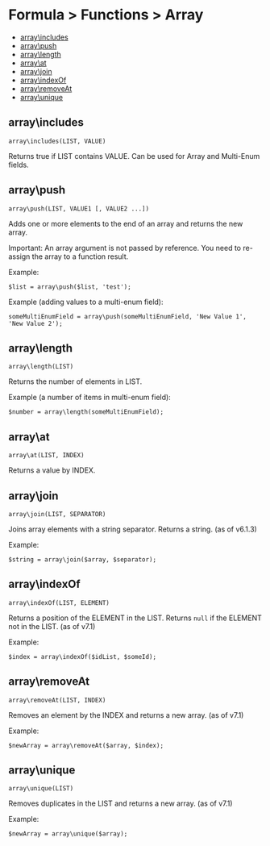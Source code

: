 # Formula > Functions > Array

* [array\includes](#arrayincludes)
* [array\push](#arraypush)
* [array\length](#arraylength)
* [array\at](#arrayat)
* [array\join](#arrayjoin)
* [array\indexOf](#arrayindexof)
* [array\removeAt](#arrayremoveat)
* [array\unique](#arrayunique)

## array\includes

`array\includes(LIST, VALUE)`

Returns true if LIST contains VALUE. Can be used for Array and Multi-Enum fields.

## array\push

`array\push(LIST, VALUE1 [, VALUE2 ...])`

Adds one or more elements to the end of an array and returns the new array.

Important: An array argument is not passed by reference. You need to re-assign the array to a function result.

Example:

```
$list = array\push($list, 'test');
```

Example (adding values to a multi-enum field):

```
someMultiEnumField = array\push(someMultiEnumField, 'New Value 1', 'New Value 2');
```

## array\length

`array\length(LIST)`

Returns the number of elements in LIST.

Example (a number of items in multi-enum field):

```
$number = array\length(someMultiEnumField);
```

## array\at

`array\at(LIST, INDEX)`

Returns a value by INDEX.

## array\join

`array\join(LIST, SEPARATOR)`

Joins array elements with a string separator. Returns a string. (as of v6.1.3)

Example:

```
$string = array\join($array, $separator);
```

## array\indexOf

`array\indexOf(LIST, ELEMENT)`

Returns a position of the ELEMENT in the LIST. Returns `null` if the ELEMENT not in the LIST. (as of v7.1)

Example:

```
$index = array\indexOf($idList, $someId);
```

## array\removeAt

`array\removeAt(LIST, INDEX)`

Removes an element by the INDEX and returns a new array. (as of v7.1)

Example:

```
$newArray = array\removeAt($array, $index);
```

## array\unique

`array\unique(LIST)`

Removes duplicates in the LIST and returns a new array. (as of v7.1)

Example:

```
$newArray = array\unique($array);
```
